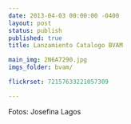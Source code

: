 ```yaml
---
date: 2013-04-03 00:00:00 -0400
layout: post
status: publish
published: true
title: Lanzamiento Catalogo BVAM

main_img: 2N6A7290.jpg
imgs_folder: bvam/

flickrset: 72157633221057309

---
```


Fotos: Josefina Lagos
